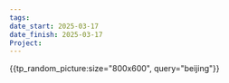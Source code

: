 ```yaml
---
tags: 
date_start: 2025-03-17
date_finish: 2025-03-17
Project:
---
```

{{tp_random_picture:size="800x600", query="beijing"}}
